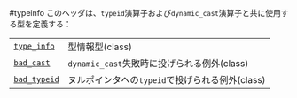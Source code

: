 #typeinfo
このヘッダは、`typeid`演算子および`dynamic_cast`演算子と共に使用する型を定義する：

| | |
|------------------------------------------------------------------------------------------------------------|----------------------------------------------------------------------------|
| [`type_info`](./typeinfo/type_info.md) | 型情報型(class) |
| [`bad_cast`](./typeinfo/bad_cast.md) | `dynamic_cast`失敗時に投げられる例外(class) |
| [`bad_typeid`](./typeinfo/bad_typeid.md) | ヌルポインタへの`typeid`で投げられる例外(class) |

